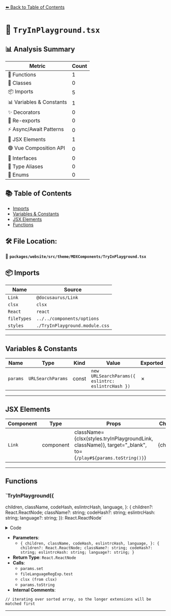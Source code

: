 [⬅️ Back to Table of Contents](../../../../../index.md)

# 📄 `TryInPlayground.tsx`

## 📊 Analysis Summary

| Metric | Count |
|--------|-------|
| 🔧 Functions | 1 |
| 🧱 Classes | 0 |
| 📦 Imports | 5 |
| 📊 Variables & Constants | 1 |
| ✨ Decorators | 0 |
| 🔄 Re-exports | 0 |
| ⚡ Async/Await Patterns | 0 |
| 💠 JSX Elements | 1 |
| 🟢 Vue Composition API | 0 |
| 📐 Interfaces | 0 |
| 📑 Type Aliases | 0 |
| 🎯 Enums | 0 |

## 📚 Table of Contents

- [Imports](#imports)
- [Variables & Constants](#variables-constants)
- [JSX Elements](#jsx-elements)
- [Functions](#functions)

## 🛠️ File Location:
📂 **`packages/website/src/theme/MDXComponents/TryInPlayground.tsx`**

## 📦 Imports

| Name | Source |
|------|--------|
| `Link` | `@docusaurus/Link` |
| `clsx` | `clsx` |
| `React` | `react` |
| `fileTypes` | `../../components/options` |
| `styles` | `./TryInPlayground.module.css` |


---

## Variables & Constants

| Name | Type | Kind | Value | Exported |
|------|------|------|-------|----------|
| `params` | `URLSearchParams` | const | `new URLSearchParams({ eslintrc: eslintrcHash })` | ✗ |


---

## JSX Elements

| Component | Type | Props | Children |
|-----------|------|-------|----------|
| `Link` | component | className={clsx(styles.tryInPlaygroundLink, className)}, target="_blank", to={`/play#${params.toString()}`} | {children} |


---

## Functions

### `TryInPlayground({
  children,
  className,
  codeHash,
  eslintrcHash,
  language,
}: {
  children?: React.ReactNode;
  className?: string;
  codeHash?: string;
  eslintrcHash: string;
  language?: string;
}): React.ReactNode`

<details><summary>Code</summary>

```ts
export function TryInPlayground({
  children,
  className,
  codeHash,
  eslintrcHash,
  language,
}: {
  children?: React.ReactNode;
  className?: string;
  codeHash?: string;
  eslintrcHash: string;
  language?: string;
}): React.ReactNode {
  const params = new URLSearchParams({ eslintrc: eslintrcHash });
  if (codeHash) {
    params.set('code', codeHash);
  }
  if (language) {
    // iterating over sorted array, so the longer extensions will be matched first
    for (const [
      fileExtension,
      fileLanguageRegExp,
    ] of fileExtensionsSortedByLength) {
      if (fileLanguageRegExp.test(language)) {
        params.set('fileType', `.${fileExtension}`);
        break;
      }
    }
  }

  return (
    <Link
      className={clsx(styles.tryInPlaygroundLink, className)}
      target="_blank"
      to={`/play#${params.toString()}`}
    >
      {children}
    </Link>
  );
}
```
</details>

- **Parameters**:
  - `{
  children,
  className,
  codeHash,
  eslintrcHash,
  language,
}: {
  children?: React.ReactNode;
  className?: string;
  codeHash?: string;
  eslintrcHash: string;
  language?: string;
}`
- **Return Type**: `React.ReactNode`
- **Calls**:
  - `params.set`
  - `fileLanguageRegExp.test`
  - `clsx (from clsx)`
  - `params.toString`
- **Internal Comments**:
```
// iterating over sorted array, so the longer extensions will be matched first
```


---